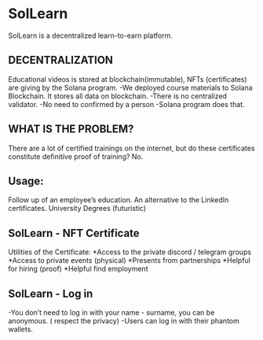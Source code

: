 # SolLearn

SolLearn is a decentralized learn-to-earn platform.


## DECENTRALIZATION
Educational videos is stored at blockchain(immutable), NFTs (certificates) are giving by the Solana program.
-We deployed course materials to Solana Blockchain. It stores all data on blockchain. 
-There is no centralized validator. 
-No need to confirmed by a person 
-Solana program does that.


## WHAT IS THE PROBLEM?
There are a lot of certified trainings on the internet, but do these certificates constitute definitive proof of training? No.

## Usage:
Follow up of an employee’s education.
An alternative to the LinkedIn certificates.
University Degrees (futuristic)

## SolLearn - NFT Certificate
Utilities of the Certificate:
*Access to the private discord / telegram groups
*Access to private events (physical)
*Presents from partnerships 
*Helpful for hiring (proof)
*Helpful find employment 

## SolLearn - Log in
-You don’t need to log in with your name - surname, you can be anonymous. ( respect the privacy)
-Users can log in with their phantom wallets.
